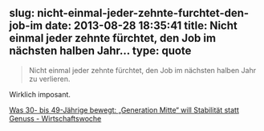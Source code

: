 slug: nicht-einmal-jeder-zehnte-furchtet-den-job-im
date: 2013-08-28 18:35:41
title: Nicht einmal jeder zehnte fürchtet, den Job im nächsten halben Jahr...
type: quote
---

> Nicht einmal jeder zehnte fürchtet, den Job im nächsten halben Jahr zu verlieren.

Wirklich imposant.

 [Was 30- bis 49-Jährige bewegt: „Generation Mitte“ will Stabilität statt Genuss - Wirtschaftswoche](http://www.wiwo.de/politik/deutschland/was-30-bis-49-jaehrige-bewegt-generation-mitte-will-stabilitaet-statt-genuss/8706046.html)
